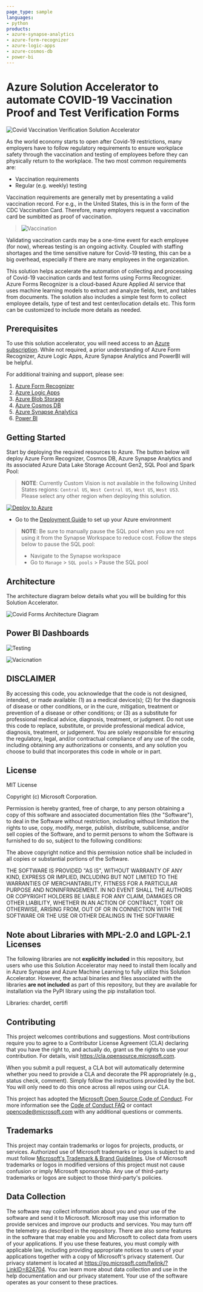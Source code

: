 ```yaml
---
page_type: sample
languages:
- python
products:
- azure-synapse-analytics
- azure-form-recognizer
- azure-logic-apps
- azure-cosmos-db
- power-bi
---
```


# Azure Solution Accelerator to automate COVID-19 Vaccination Proof and Test Verification Forms 

![Covid Vaccination Verification Solution Accelerator](./Deployment/images/SATitle.PNG)

As the world economy starts to open after Covid-19 restrictions, many employers have to follow regulatory requirements to ensure workplace safety through the vaccination and testing of employees before they can physically return to the workplace.
The two most common requirements are:
* Vaccination requirements
* Regular (e.g. weekly) testing

Vaccination requirements are generally met by presentating a valid vaccination record. For e.g., in the United States, this is in the form of the CDC Vaccination Card. Therefore, many employers request a vaccination card be sumbitted as proof of vaccination.

> ![Vaccination](./Deployment/images/SolutionProcess.png)

Validating vaccination cards may be a one-time event for each employee (for now), whereas testing is an ongoing activity. Coupled with staffing shortages and the time sensitive nature for Covid-19 testing, this can be a big overhead, especially if there are many employees in the organization.

This solution helps accelerate the automation of collecting and processing of Covid-19 vaccination cards and test forms using Forms Recognizer. Azure Forms Recognizer is a cloud-based Azure Applied AI service that uses machine learning models to extract and analyze fields, text, and tables from documents. The solution also includes a simple test form to collect employee details, type of test and test center/location details etc. This form can be customized to include more details as needed.

## Prerequisites
To use this solution accelerator, you will need access to an [Azure subscription](https://azure.microsoft.com/en-us/free/). While not required, a prior understanding of Azure Form Recognizer, Azure Logic Apps, Azure Synapse Analytics and PowerBI will be helpful.

For additional training and support, please see:

1. [Azure Form Recognizer](https://docs.microsoft.com/en-us/azure/applied-ai-services/form-recognizer/?branch=release-build-cogserv-forms-recognizer)
2. [Azure Logic Apps](https://azure.microsoft.com/en-us/services/logic-apps/#overview)
3. [Azure Blob Storage](https://docs.microsoft.com/en-in/azure/storage/blobs/storage-blobs-introduction)
4. [Azure Cosmos DB](https://azure.microsoft.com/en-us/services/cosmos-db/)
4. [Azure Synapse Analytics](https://azure.microsoft.com/en-us/services/synapse-analytics/) 
5. [Power BI](https://docs.microsoft.com/en-us/power-bi/fundamentals/power-bi-overview)

## Getting Started
Start by deploying the required resources to Azure. The button below will deploy Azure Form Recognizer, Cosmos DB, Azure Synapse Analytics and its associated Azure Data Lake Storage Account Gen2, SQL Pool and Spark Pool:

> **NOTE**: Currently Custom Vision is not available in the following United States regions: `Central US`, `West Central US`, `West US`, `West US3`. Please select any other region when deploying this solution.

[![Deploy to Azure](https://aka.ms/deploytoazurebutton)](https://portal.azure.com/#create/Microsoft.Template/uri/https%3A%2F%2Fraw.githubusercontent.com%2Fmicrosoft%2FAzure-Solution-Accelerator-to-automate-COVID-19-Vaccination-Proof-and-Test-Verification-Forms%2Fmain%2FDeployment%2Fdeploy.json)

* Go to the [Deployment Guide](./Deployment/Deployment.md) to set up your Azure environment

> **NOTE**: Be sure to manually pause the SQL pool when you are not using it from the Synapse Workspace to reduce cost. Follow the steps below to pause the SQL pool:  
> * Navigate to the Synapse workspace
> *  Go to `Manage` > `SQL pools` > Pause the SQL pool 

## Architecture
The architecture diagram below details what you will be building for this Solution Accelerator.

![Covid Forms Architecture Diagram](./Deployment/images/SAArchitecture.png "Covid Forms Architecture Diagram")

## Power BI Dashboards

![Testing](./Deployment/images/TestingDashboard.png "Testing")

![Vacicnation](./Deployment/images/VaccinationDashboard.png "Vacicnation")

## DISCLAIMER
By accessing this code, you acknowledge that the code is not designed, intended, or made available: (1) as a medical device(s); (2) for the diagnosis of disease or other conditions, or in the cure, mitigation, treatment or prevention of a disease or other conditions; or (3) as a substitute for professional medical advice, diagnosis, treatment, or judgment. Do not use this code to replace, substitute, or provide professional medical advice, diagnosis, treatment, or judgement. You are solely responsible for ensuring the regulatory, legal, and/or contractual compliance of any use of the code, including obtaining any authorizations or consents, and any solution you choose to build that incorporates this code in whole or in part.

## License
MIT License

Copyright (c) Microsoft Corporation.

Permission is hereby granted, free of charge, to any person obtaining a copy
of this software and associated documentation files (the "Software"), to deal
in the Software without restriction, including without limitation the rights
to use, copy, modify, merge, publish, distribute, sublicense, and/or sell
copies of the Software, and to permit persons to whom the Software is
furnished to do so, subject to the following conditions:

The above copyright notice and this permission notice shall be included in all
copies or substantial portions of the Software.

THE SOFTWARE IS PROVIDED "AS IS", WITHOUT WARRANTY OF ANY KIND, EXPRESS OR
IMPLIED, INCLUDING BUT NOT LIMITED TO THE WARRANTIES OF MERCHANTABILITY,
FITNESS FOR A PARTICULAR PURPOSE AND NONINFRINGEMENT. IN NO EVENT SHALL THE
AUTHORS OR COPYRIGHT HOLDERS BE LIABLE FOR ANY CLAIM, DAMAGES OR OTHER
LIABILITY, WHETHER IN AN ACTION OF CONTRACT, TORT OR OTHERWISE, ARISING FROM,
OUT OF OR IN CONNECTION WITH THE SOFTWARE OR THE USE OR OTHER DEALINGS IN THE
SOFTWARE

## Note about Libraries with MPL-2.0 and LGPL-2.1 Licenses   
The following libraries are not **explicitly included** in this repository, but users who use this Solution Accelerator may need to install them locally and in Azure Synapse and Azure Machine Learning to fully utilize this Solution Accelerator. However, the actual binaries and files associated with the libraries **are not included** as part of this repository, but they are available for installation via the PyPI library using the pip installation tool.  
  
Libraries: chardet, certifi

## Contributing
This project welcomes contributions and suggestions.  Most contributions require you to agree to a Contributor License Agreement (CLA) declaring that you have the right to, and actually do, grant us the rights to use your contribution. For details, visit https://cla.opensource.microsoft.com.

When you submit a pull request, a CLA bot will automatically determine whether you need to provide a CLA and decorate the PR appropriately (e.g., status check, comment). Simply follow the instructions provided by the bot. You will only need to do this once across all repos using our CLA.

This project has adopted the [Microsoft Open Source Code of Conduct](https://opensource.microsoft.com/codeofconduct/). For more information see the [Code of Conduct FAQ](https://opensource.microsoft.com/codeofconduct/faq/) or contact [opencode@microsoft.com](mailto:opencode@microsoft.com) with any additional questions or comments.

## Trademarks
This project may contain trademarks or logos for projects, products, or services. Authorized use of Microsoft trademarks or logos is subject to and must follow [Microsoft's Trademark & Brand Guidelines](https://www.microsoft.com/en-us/legal/intellectualproperty/trademarks/usage/general). Use of Microsoft trademarks or logos in modified versions of this project must not cause confusion or imply Microsoft sponsorship. Any use of third-party trademarks or logos are subject to those third-party's policies.

## Data Collection
The software may collect information about you and your use of the software and send it to Microsoft. Microsoft may use this information to provide services and improve our products and services. You may turn off the telemetry as described in the repository. There are also some features in the software that may enable you and Microsoft to collect data from users of your applications. If you use these features, you must comply with applicable law, including providing appropriate notices to users of your applications together with a copy of Microsoft's privacy statement. Our privacy statement is located at https://go.microsoft.com/fwlink/?LinkID=824704. You can learn more about data collection and use in the help documentation and our privacy statement. Your use of the software operates as your consent to these practices.
